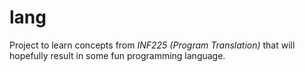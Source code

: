 # lang
Project to learn concepts from *INF225 (Program Translation)* that will hopefully result in some fun programming language.
